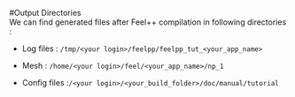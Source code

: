 #Output Directories    
We can find generated files after Feel++ compilation in following directories :   
- Log files : `/tmp/<your login>/feelpp/feelpp_tut_<your_app_name>` 

-  Mesh : `/home/<your login>/feel/<your_app_name>/np_1`   

- Config files :`/<your login>/<your_build_folder>/doc/manual/tutorial`